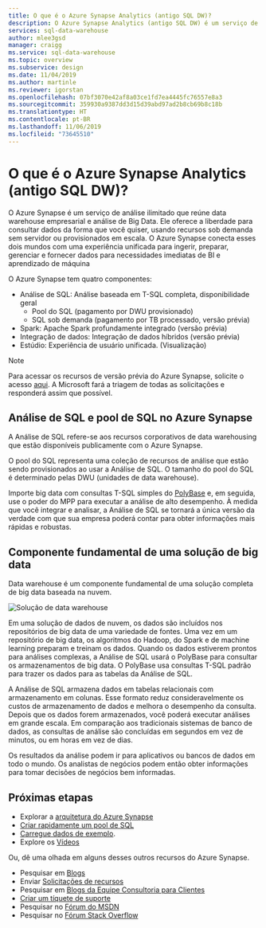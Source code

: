 ```yaml
---
title: O que é o Azure Synapse Analytics (antigo SQL DW)?
description: O Azure Synapse Analytics (antigo SQL DW) é um serviço de análise ilimitado que reúne data warehouse empresarial e análise de Big Data.
services: sql-data-warehouse
author: mlee3gsd
manager: craigg
ms.service: sql-data-warehouse
ms.topic: overview
ms.subservice: design
ms.date: 11/04/2019
ms.author: martinle
ms.reviewer: igorstan
ms.openlocfilehash: 07bf3070e42af8a03ce1fd7ea4445fc76557e8a3
ms.sourcegitcommit: 359930a9387dd3d15d39abd97ad2b8cb69b8c18b
ms.translationtype: HT
ms.contentlocale: pt-BR
ms.lasthandoff: 11/06/2019
ms.locfileid: "73645510"
---
```

# <a name="what-is-azure-synapse-analytics-formerly-sql-dw"></a>O que é o Azure Synapse Analytics (antigo SQL DW)?

O Azure Synapse é um serviço de análise ilimitado que reúne data warehouse empresarial e análise de Big Data. Ele oferece a liberdade para consultar dados da forma que você quiser, usando recursos sob demanda sem servidor ou provisionados em escala. O Azure Synapse conecta esses dois mundos com uma experiência unificada para ingerir, preparar, gerenciar e fornecer dados para necessidades imediatas de BI e aprendizado de máquina

O Azure Synapse tem quatro componentes:
- Análise de SQL: Análise baseada em T-SQL completa, disponibilidade geral
    - Pool do SQL (pagamento por DWU provisionado) 
    - SQL sob demanda (pagamento por TB processado, versão prévia)
- Spark: Apache Spark profundamente integrado (versão prévia) 
- Integração de dados: Integração de dados híbridos (versão prévia)
- Estúdio: Experiência de usuário unificada.  (Visualização)

> [!NOTE]
> Para acessar os recursos de versão prévia do Azure Synapse, solicite o acesso [aqui](https://aka.ms/synapsepreview). A Microsoft fará a triagem de todas as solicitações e responderá assim que possível.

## <a name="sql-analytics-and-sql-pool-in-azure-synapse"></a>Análise de SQL e pool de SQL no Azure Synapse

A Análise de SQL refere-se aos recursos corporativos de data warehousing que estão disponíveis publicamente com o Azure Synapse. 

O pool do SQL representa uma coleção de recursos de análise que estão sendo provisionados ao usar a Análise de SQL. O tamanho do pool do SQL é determinado pelas DWU (unidades de data warehouse).

Importe big data com consultas T-SQL simples do [PolyBase](/sql/relational-databases/polybase/polybase-guide?view=sql-server-2017&viewFallbackFrom=azure-sqldw-latest) e, em seguida, use o poder do MPP para executar a análise de alto desempenho. À medida que você integrar e analisar, a Análise de SQL se tornará a única versão da verdade com que sua empresa poderá contar para obter informações mais rápidas e robustas.  

## <a name="key-component-of-a-big-data-solution"></a>Componente fundamental de uma solução de big data

Data warehouse é um componente fundamental de uma solução completa de big data baseada na nuvem.

![Solução de data warehouse](media/sql-data-warehouse-overview-what-is/data-warehouse-solution.png) 

Em uma solução de dados de nuvem, os dados são incluídos nos repositórios de big data de uma variedade de fontes. Uma vez em um repositório de big data, os algoritmos do Hadoop, do Spark e de machine learning preparam e treinam os dados. Quando os dados estiverem prontos para análises complexas, a Análise de SQL usará o PolyBase para consultar os armazenamentos de big data. O PolyBase usa consultas T-SQL padrão para trazer os dados para as tabelas da Análise de SQL.
 
A Análise de SQL armazena dados em tabelas relacionais com armazenamento em colunas. Esse formato reduz consideravelmente os custos de armazenamento de dados e melhora o desempenho da consulta. Depois que os dados forem armazenados, você poderá executar análises em grande escala. Em comparação aos tradicionais sistemas de banco de dados, as consultas de análise são concluídas em segundos em vez de minutos, ou em horas em vez de dias. 

Os resultados da análise podem ir para aplicativos ou bancos de dados em todo o mundo. Os analistas de negócios podem então obter informações para tomar decisões de negócios bem informadas.

## <a name="next-steps"></a>Próximas etapas

- Explorar a [arquitetura do Azure Synapse](/azure/sql-data-warehouse/massively-parallel-processing-mpp-architecture)
- [Criar rapidamente um pool de SQL](create-data-warehouse-portal.md)
- [Carregue dados de exemplo][load sample data].
- Explore os [Vídeos](/azure/sql-data-warehouse/sql-data-warehouse-videos)

Ou, dê uma olhada em alguns desses outros recursos do Azure Synapse.  
* Pesquisar em [Blogs]
* Enviar [Solicitações de recursos]
* Pesquisar em [Blogs da Equipe Consultoria para Clientes]
* [Criar um tíquete de suporte]
* Pesquisar no [Fórum do MSDN]
* Pesquisar no [Fórum Stack Overflow]


<!--Image references-->
[1]: ./media/sql-data-warehouse-overview-what-is/dwarchitecture.png

<!--Article references-->
[Criar um tíquete de suporte]: ./sql-data-warehouse-get-started-create-support-ticket.md
[load sample data]: ./sql-data-warehouse-load-sample-databases.md
[create a data warehouse]: ./sql-data-warehouse-get-started-provision.md
[Migration documentation]: ./sql-data-warehouse-overview-migrate.md
[Azure Synapse Analytics solution partners]: ./sql-data-warehouse-partner-business-intelligence.md
[Integrated tools overview]: ./sql-data-warehouse-overview-integrate.md
[Backup and restore overview]: ./sql-data-warehouse-restore-database-overview.md
[Azure glossary]: ../azure-glossary-cloud-terminology.md

<!--MSDN references-->

<!--Other Web references-->
[Blogs]: https://azure.microsoft.com/blog/tag/azure-sql-data-warehouse/
[Blogs da Equipe Consultoria para Clientes]: https://blogs.msdn.microsoft.com/sqlcat/tag/sql-dw/
[Solicitações de recursos]: https://feedback.azure.com/forums/307516-sql-data-warehouse
[Fórum do MSDN]: https://social.msdn.microsoft.com/Forums/azure/en-US/home?forum=AzureSQLDataWarehouse
[Fórum Stack Overflow]: https://stackoverflow.com/questions/tagged/azure-sqldw
[Twitter]: https://twitter.com/hashtag/SQLDW
[Videos]: https://azure.microsoft.com/documentation/videos/index/?services=sql-data-warehouse
[SLA for Azure Synapse Analytics]: https://azure.microsoft.com/support/legal/sla/sql-data-warehouse/v1_0/
[Volume Licensing]: https://www.microsoftvolumelicensing.com/DocumentSearch.aspx?Mode=3&DocumentTypeId=37
[Service Level Agreements]: https://azure.microsoft.com/support/legal/sla/
